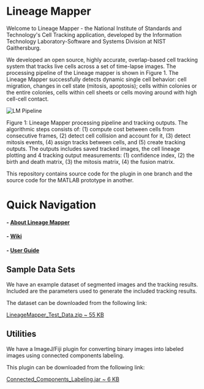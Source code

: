 # Lineage Mapper

Welcome to Lineage Mapper - the National Institute of Standards and Technology's Cell Tracking application, developed by the Information Technology Laboratory-Software and Systems Division at NIST Gaithersburg.

We developed an open source, highly accurate, overlap-based cell tracking system that tracks live cells across a set of time-lapse images. The processing pipeline of the Lineage mapper is shown in Figure 1. The Lineage Mapper successfully detects dynamic single cell behavior: cell migration, changes in cell state (mitosis, apoptosis); cells within colonies or the entire colonies, cells within cell sheets or cells moving around with high cell-cell contact.


![LM Pipeline](../../wiki/imgs/LM_Processing_Pipeline.png)

Figure 1: Lineage Mapper processing pipeline and tracking outputs. The algorithmic steps consists of: (1) compute cost between cells from consecutive frames, (2) detect cell collision and account for it, (3) detect mitosis events, (4) assign tracks between cells, and (5) create tracking outputs. The outputs includes saved tracked images, the cell lineage plotting and 4 tracking output measurements: (1) confidence index, (2) the birth and death matrix, (3) the mitosis matrix, (4) the fusion matrix.

This repository contains source code for the plugin in one branch and the source code for the MATLAB prototype in another.

# Quick Navigation

#### - [About Lineage Mapper](https://isg.nist.gov/deepzoomweb/resources/csmet/pages/cell_tracking/cell_tracking.html)
#### - [Wiki](https://github.com/USNISTGOV/Lineage-Mapper/wiki)
#### - [User Guide](https://github.com/USNISTGOV/Lineage-Mapper/wiki/User-Guide)


## Sample Data Sets

We have an example dataset of segmented images and the tracking results. Included are the parameters used to generate the included tracking results. 

The dataset can be downloaded from the following link:

[LineageMapper_Test_Data.zip ~ 55 KB](../../wiki/testdata/LineageMapper_Test_Data.zip)

## Utilities

We have a ImageJ/Fiji plugin for converting binary images into labeled images using connected components labeling.

This plugin can be downloaded from the following link:

[Connected_Components_Labeling.jar ~ 6 KB](../../wiki/utilities/Connected_Components_Labeling.jar)



